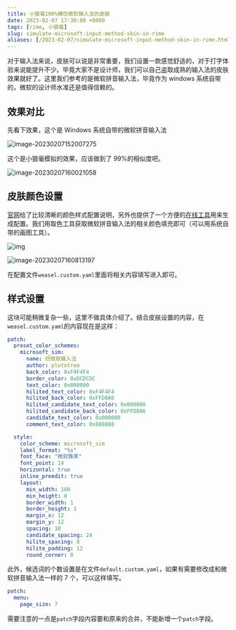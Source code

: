 ```yaml
---
title: 小狼毫100%模仿微软输入法的皮肤
date: 2023-02-07 17:30:00 +0800
tags: [rime, 小狼毫]
slug: simulate-microsoft-input-method-skin-in-rime
aliases: [/2023-02-07/simulate-microsoft-input-method-skin-in-rime.html]
---
```


对于输入法来说，皮肤可以说是非常重要，我们设置一款感觉舒适的，对于打字体验来说能提升不少。毕竟大家不是设计师，我们可以自己盗取成熟的输入法的皮肤效果就好了。这里我们参考的是微软拼音输入法，毕竟作为 windows 系统自带的，微软的设计师水准还是值得信赖的。

## 效果对比

先看下效果，这个是 Windows 系统自带的微软拼音输入法

![image-20230207152007275](https://pic-1251468582.picsh.myqcloud.com/pic/2023/02/07/210a5e.png)

这个是小狼毫模拟的效果，应该做到了 99%的相似度吧。

![image-20230207160021058](https://pic-1251468582.picsh.myqcloud.com/pic/2023/02/07/5d9de1.png)

## 皮肤颜色设置

[官网](https://github.com/rime/home/wiki/CustomizationGuide#%E4%B8%80%E4%BE%8B%E5%AE%9A%E8%A3%BD%E5%B0%8F%E7%8B%BC%E6%AF%AB%E9%85%8D%E8%89%B2%E6%96%B9%E6%A1%88)给了比较清晰的颜色样式配置说明，另外也提供了一个方便的[在线工具](https://bennyyip.github.io/Rime-See-Me/)用来生成配置。我们用取色工具获取微软拼音输入法的相关颜色填充即可（可以用系统自带的画图工具）。

![img](https://pic-1251468582.picsh.myqcloud.com/pic/2023/02/07/f711c9)

![image-20230207160813197](https://pic-1251468582.picsh.myqcloud.com/pic/2023/02/07/aa4b39.png)

在配置文件`weasel.custom.yaml`里面将相关内容填写进入即可。

## 样式设置

这块可能稍微复杂一些，这里不做具体介绍了。结合皮肤设置的内容，在`weasel.custom.yaml`的内容现在是这样：

```yaml
patch:
  preset_color_schemes:
    microsoft_sim:
      name: 仿微软输入法
      author: plutotree
      back_color: 0xF4F4F4
      border_color: 0xDCDCDC
      text_color: 0x000000
      hilited_text_color: 0xF4F4F4
      hilited_back_color: 0xFFD8A6
      hilited_candidate_text_color: 0x000000
      hilited_candidate_back_color: 0xFFD8A6
      candidate_text_color: 0x000000
      comment_text_color: 0x888888

  style:
    color_scheme: microsoft_sim
    label_format: "%s"
    font_face: "微软雅黑"
    font_point: 14
    horizontal: true
    inline_preedit: true
    layout:
      min_width: 160
      min_height: 0
      border_width: 1
      border_height: 1
      margin_x: 12
      margin_y: 12
      spacing: 10
      candidate_spacing: 24
      hilite_spacing: 8
      hilite_padding: 12
      round_corner: 0
```

此外，候选词的个数设置是在文件`default.custom.yaml`，如果有需要修改成和微软拼音输入法一样的 7 个，可以这样填写。

```yaml
patch:
  menu:
    page_size: 7
```

需要注意的一点是`patch`字段内容要和原来的合并，不能新增一个`patch`字段。
